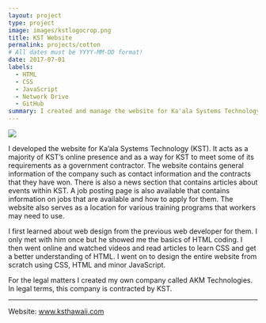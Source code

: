 ```yaml
---
layout: project
type: project
image: images/kstlogocrop.png
title: KST Website
permalink: projects/cotton
# All dates must be YYYY-MM-DD format!
date: 2017-07-01
labels:
  - HTML
  - CSS
  - JavaScript
  - Network Drive
  - GitHub
summary: I created and manage the website for Ka'ala Systems Technology
---
```


<img class="ui image" src="{{ site.baseurl }}/images/kstweb.png">

I developed the website for Ka’ala Systems Technology (KST). It acts as a majority of KST’s online presence and as a way for KST to meet some of its requirements as a government contractor. The website contains general information of the company such as contact information and the contracts that they have won. There is also a news section that contains articles about events within KST. A job posting page is also available that contains information on jobs that are available and how to apply for them. The website also serves as a location for various training programs that workers may need to use.

I first learned about web design from the previous web developer for them. I only met with him once but he showed me the basics of HTML coding. I then went online and watched videos and read articles to learn CSS and get a better understanding of HTML. I went on to design the entire website from scratch using CSS, HTML and minor JavaScript.

For the legal matters I created my own company called AKM Technologies. In legal terms, this company is contracted by KST.


<hr>

Website: <a href="http://www.ksthawaii.com/index.html">www.ksthawaii.com</a>


